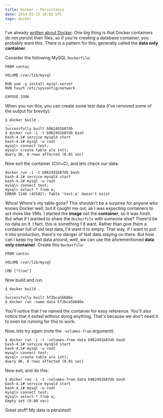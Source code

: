 ```yaml
---
title: Docker - Persistence
date: 2014-03-15 10:02 UTC
tags: docker
---
```

I've already [written about Docker](/content/first-steps-with-docker/). One big thing is that Docker containers do not persist their files, so if you're creating a database container, you probably want this. There is a pattern for this, generally called the **data only container**.

Consider the following MySQL `Dockerfile`:

~~~
FROM centos

VOLUME /var/lib/mysql

RUN yum -y install mysql-server
RUN touch /etc/sysconfig/network

EXPOSE 3306
~~~

When you run this, you can create some test data (I've removed some of the output for brevity):

~~~
$ docker build .
...
Successfully built b962491b87db
$ docker run -i -t b962491b87db bash
bash-4.1# service mysqld start
bash-4.1# mysql -u root
mysql> connect test;
mysql> create table a(a int);
Query OK, 0 rows affected (0.01 sec)
~~~

Now exit the container (Ctrl+C), and lets check our data:

~~~
docker run -i -t b962491b87db bash
bash-4.1# service mysqld start
bash-4.1# mysql -u root
mysql> connect test;
mysql> select * from a;
ERROR 1146 (42S02): Table 'test.a' doesn't exist
~~~

Whoa! Where's my table gone? This shouldn't be a surprise for anyone who knows Docker well, but it caught me out, as I was expecting containers to act more like VMs. I started the **image** not the **container**, so it was fresh. But what if I wanted to share the `Dockerfile` with someone else? There'd be no data on it. I fact, this is something I'd want. Rather than give them a container full of old test data, I'd want it to empty. That way, if I want to put it into production, there's no danger of test data staying on there. But how can I keep my test data around, well, we can use the aforementioned **data only container**. Create this `Dockerfile`:

~~~
FROM centos

VOLUME /var/lib/mysql

CMD ["true"]
~~~

Now build and run.

~~~
$ docker build .
...
Successfully built 5f2bca5b686e
$ docker run -name data 5f2bca5b686e
~~~

You'll notice that I've named the container for easy reference. You'll also notice that it exited without doing anything. That's because we don't need it to even be running for this to work.

Now, lets try again (note the `-volumes-from` argument):

~~~
$ docker run -i -t -volumes-from data b962491b87db bash
bash-4.1# service mysqld start 
bash-4.1# mysql -u root
mysql> connect test;
mysql> create table a(a int);
Query OK, 0 rows affected (0.01 sec)
~~~

Now exit, and do this:

~~~
$ docker run -i -t -volumes-from data b962491b87db bash
bash-4.1# service mysqld start
bash-4.1# mysql -u root
mysql> connect test;
mysql> select * from a;
Empty set (0.00 sec)
~~~

Great stuff! My data is persisted!